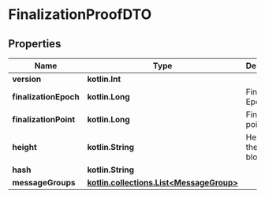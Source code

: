 
# FinalizationProofDTO

## Properties
Name | Type | Description | Notes
------------ | ------------- | ------------- | -------------
**version** | **kotlin.Int** |  | 
**finalizationEpoch** | **kotlin.Long** | Finalization Epoch | 
**finalizationPoint** | **kotlin.Long** | Finalization point | 
**height** | **kotlin.String** | Height of the blockchain. | 
**hash** | **kotlin.String** |  | 
**messageGroups** | [**kotlin.collections.List&lt;MessageGroup&gt;**](MessageGroup.md) |  | 



